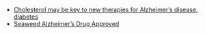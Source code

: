 *	[Cholesterol may be key to new therapies for Alzheimer’s disease, diabetes](https://www.eurekalert.org/pub_releases/2021-03/uoah-cmb032521.php)
*	[Seaweed Alzheimer’s Drug Approved](https://www.researchgate.net/deref/https%3A%2F%2Falzres.biomedcentral.com%2Farticles%2F10.1186%2Fs13195-020-00663-w)